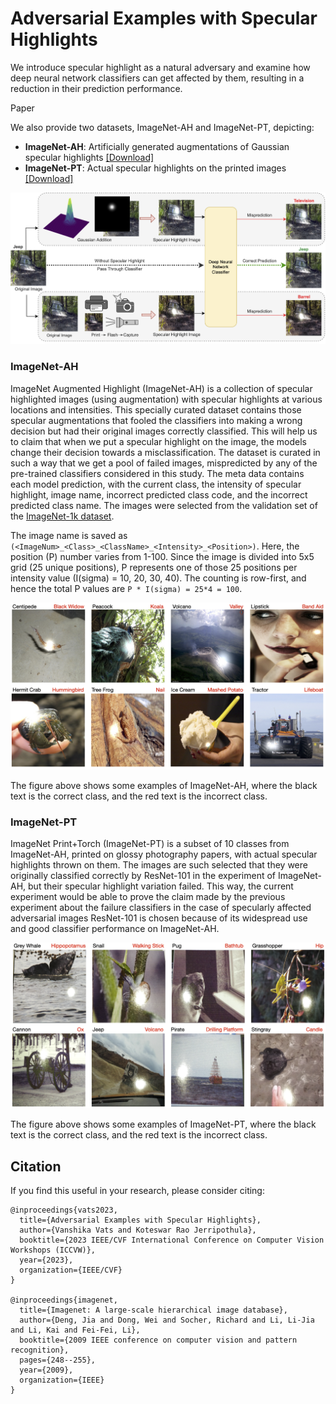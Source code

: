 # Adversarial Examples with Specular Highlights

We introduce specular highlight as a natural adversary and examine how deep neural network classifiers can get affected by them, resulting in a reduction in their prediction performance.

Paper

We also provide two datasets, ImageNet-AH and ImageNet-PT, depicting:

- **ImageNet-AH**: Artificially generated augmentations of Gaussian specular highlights [[Download]](https://drive.google.com/drive/folders/1xEwymaOZnKzOiBqqdBrurMTNIgP5ZYuk?usp=sharing)
- **ImageNet-PT**: Actual specular highlights on the printed images [[Download]](https://drive.google.com/drive/folders/14BqEKZYOWqP7Jsi4O1W18A3qucUG80oh?usp=sharing)

![teaser](assets/teaser_jeep.png)

### ImageNet-AH
ImageNet Augmented Highlight (ImageNet-AH) is a collection of specular highlighted images (using augmentation) with specular highlights at various locations and intensities. This specially curated dataset contains those specular augmentations that fooled the classifiers into making a wrong decision but had their original images correctly classified. This will help us to claim that when we put a specular highlight on the image, the models change their decision towards a misclassification. The dataset is curated in such a way that we get a pool of failed images, mispredicted by any of the pre-trained classifiers considered in this study. The meta data contains each model prediction, with the current class, the intensity of specular highlight, image name, incorrect predicted class code, and the incorrect predicted class name. The images were selected from the validation set of the [ImageNet-1k dataset](https://www.image-net.org/).

The image name is saved as ```(<ImageNum>_<Class>_<ClassName>_<Intensity>_<Position>)```. Here, the position (P) number varies from 1-100. Since the image is divided into 5x5 grid (25 unique positions), P represents one of those 25 positions per intensity value (I(sigma) = 10, 20, 30, 40). The counting is row-first, and hence the total P values are ```P * I(sigma) = 25*4 = 100```. 

![ah](assets/exp1_mis_newpng.png)

The figure above shows some examples of ImageNet-AH, where the black text is the correct class, and the red text is the incorrect class.


### ImageNet-PT
ImageNet Print+Torch (ImageNet-PT) is a subset of 10 classes from ImageNet-AH, printed on glossy photography papers, with actual specular highlights thrown on them. The images are such selected that they were originally classified correctly by ResNet-101 in the experiment of ImageNet-AH, but their specular highlight variation failed. This way, the current experiment would be able to prove the claim made by the previous experiment
about the failure classifiers in the case of specularly affected adversarial images ResNet-101 is chosen because of its widespread use and good classifier performance on ImageNet-AH.

![pt](assets/exp2_mis.png)

The figure above shows some examples of ImageNet-PT, where the black text is the correct class, and the red text is the incorrect class.

## Citation
If you find this useful in your research, please consider citing:
```
@inproceedings{vats2023,
  title={Adversarial Examples with Specular Highlights},
  author={Vanshika Vats and Koteswar Rao Jerripothula},
  booktitle={2023 IEEE/CVF International Conference on Computer Vision Workshops (ICCVW)},
  year={2023},
  organization={IEEE/CVF}
}

@inproceedings{imagenet,
  title={Imagenet: A large-scale hierarchical image database},
  author={Deng, Jia and Dong, Wei and Socher, Richard and Li, Li-Jia and Li, Kai and Fei-Fei, Li},
  booktitle={2009 IEEE conference on computer vision and pattern recognition},
  pages={248--255},
  year={2009},
  organization={IEEE}
}

```



